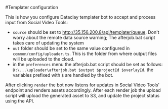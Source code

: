 #Templater configuration

This is how you configure Dataclay templater bot to accept and process input from Social Video Tools: 
 * `source` should be set to http://35.156.200.8/api/templater/queue. Don't worry about the remote data source warning; The afterjob.bat script takes care of updating the system
 * `out` folder should be set to the same value configured in `common/config/uploader.ts`. This is the folder from where output files will be uploaded to the cloud. 
 * in the `preferences` menu the afterjob.bat script should be set as follows: `D:\...\uploader\afterjob.bat $output $projectId $overlayId`. the variables prefixed with `$` are handled by the bot.
 
 After clicking `render` the bot now listens for updates in Social Video Tools' endpoint and renders assets accordingly. After each render job the upload script will upload the generated asset to S3, and update the project status using the API. 
